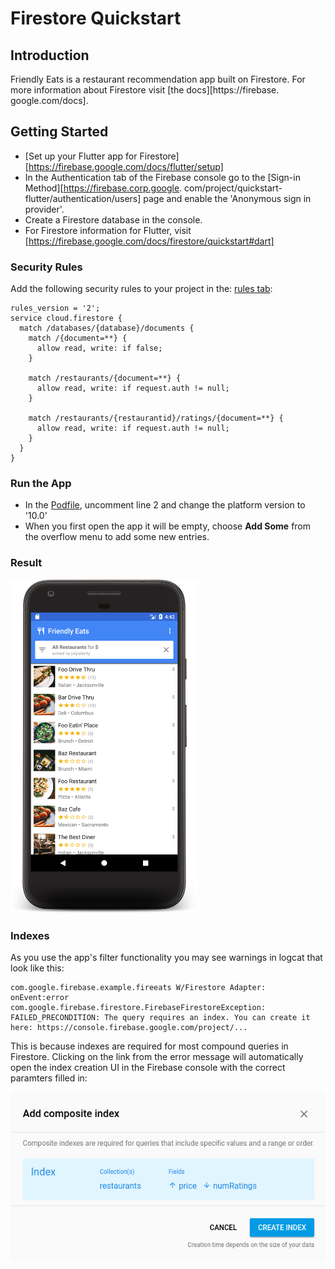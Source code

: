# Firestore Quickstart

## Introduction

Friendly Eats is a restaurant recommendation app built on Firestore.
For more information about Firestore visit [the docs][https://firebase.
google.com/docs].

## Getting Started

* [Set up your Flutter app for Firestore][https://firebase.google.com/docs/flutter/setup]
* In the Authentication tab of the Firebase console go to the
  [Sign-in Method][https://firebase.corp.google.
  com/project/quickstart-flutter/authentication/users] page and enable 
  the 'Anonymous sign in provider'.
* Create a Firestore database in the console. 
* For Firestore information for Flutter, visit [https://firebase.google.com/docs/firestore/quickstart#dart]
  

### Security Rules

Add the following security rules to your project in the:
[rules tab](https://console.firebase.google.com/project/_/database/firestore/rules):

```
rules_version = '2';
service cloud.firestore {
  match /databases/{database}/documents {
    match /{document=**} {
      allow read, write: if false;
    }

    match /restaurants/{document=**} {
      allow read, write: if request.auth != null;
    }

    match /restaurants/{restaurantid}/ratings/{document=**} {
      allow read, write: if request.auth != null;
    }
  }
}
```

### Run the App

* In the [Podfile](/ios/Podfile), uncomment line 2 and change the platform 
  version to '10.0'
* When you first open the app it will be empty, choose
  **Add Some** from the overflow menu to add some
  new entries.

### Result

<img src="./assets/home.png" height="534" width="300"/>

### Indexes

As you use the app's filter functionality you may see warnings
in logcat that look like this:

```
com.google.firebase.example.fireeats W/Firestore Adapter: onEvent:error
com.google.firebase.firestore.FirebaseFirestoreException: FAILED_PRECONDITION: The query requires an index. You can create it here: https://console.firebase.google.com/project/...
```

This is because indexes are required for most compound queries in
Firestore. Clicking on the link from the error message will
automatically open the index creation UI in the Firebase console
with the correct paramters filled in:

<img src="./assets/index.png" />
